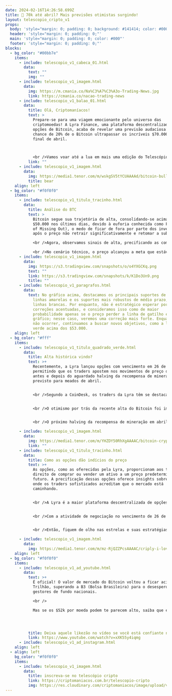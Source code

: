 ```yaml
---
date: 2024-02-16T14:26:58.699Z
title: 🌌 70k até abril? Mais previsões otimistas surgindo!
layout: telescopio_cripto_v1
props:
  body: 'style="margin: 0; padding: 0; background: #141414; color: #000"'
  header: 'style="margin: 0; padding: 0;"'
  main: 'style="margin: 0; padding: 0; color: #000"'
  footer: 'style="margin: 0; padding: 0;"'
blocks:
  - bg_color: "#00bb7e"
    items:
      - include: telescopio_v1_cabeca_01.html
        data:
          text: ""
          img: ""
      - include: telescopio_v1_imagem.html
        data:
          img: https://m.cmania.co/Na%C3%A7%C3%A3o-Trading-News.jpg
          link: https://cmania.co/nacao-trading-news
      - include: telescopio_v1_balao_01.html
        data:
          title: Olá, Criptomaníacos!
          text: >
            Prepare-se para uma viagem emocionante pelo universo das
            criptomoedas! A Lyra Finance, uma plataforma descentralizada de
            opções de Bitcoin, acaba de revelar uma previsão audaciosa: há uma
            chance de 20% de o Bitcoin ultrapassar os incríveis $70.000 até o
            final de abril.



            <br />Vamos voar até a lua em mais uma edição do Telescópio Cripto!
          link: ""
      - include: telescopio_v1_imagem.html
        data:
          img: https://media1.tenor.com/m/wskgSV5tYCUAAAAd/bitcoin-bull.gif
          title: bear
    align: left
  - bg_color: "#f0f0f0"
    items:
      - include: telescopio_v1_titulo_tracinho.html
        data:
          title: Análise do BTC
          text: >
            Bitcoin segue sua trajetória de alta, consolidando-se acima dos
            $50.000 nos últimos dias, devido à euforia conhecida como FOMO (Fear
            of Missing Out), o medo de ficar de fora por parte dos investidores,
            após o preço não retrair significativamente e retomar a subida.

            <br />Agora, observamos sinais de alta, precificando as compras das instituições financeiras após a liberação do ETF. Além disso, esse movimento é impulsionado pela expectativa de que o Bitcoin possa atingir sua máxima histórica a qualquer momento, uma vez que, no nível atual, não identificamos resistência significativa para conter o preço.

            <br />No cenário técnico, o preço alcançou a meta que estávamos monitorando nas edições anteriores, na faixa dos $51.500, e agora está lutando para transformar esse nível em suporte.
      - include: telescopio_v1_imagem.html
        data:
          img: https://s3.tradingview.com/snapshots/o/o4YXGCKq.png
          text: ""
          link: https://s3.tradingview.com/snapshots/k/K1Do3Un9.png
          title: ""
      - include: telescopio_v1_paragrafos.html
        data:
          text: No gráfico acima, destacamos os principais suportes de curto prazo com as
            linhas amarelas e os suportes mais robustos de médio prazo, com as
            linhas brancas. Por enquanto, não é estratégico esperar por
            correções acentuadas, e consideramos isso como de maior
            probabilidade apenas se o preço perder a linha de gatilho em rosa no
            gráfico; nesse caso, veremos uma correção mais forte. Enquanto isso
            não ocorrer, continuamos a buscar novos objetivos, como a linha
            verde acima dos $53.000.
    align: left
  - bg_color: "#fff"
    items:
      - include: telescopio_v1_titulo_quadrado_verde.html
        data:
          title: Alta histórica vindo?
          text: >+
            Recentemente, a Lyra lançou opções com vencimento em 26 de abril,
            permitindo que os traders apostem nos movimentos de preço do Bitcoin
            antes e depois do aguardado halving da recompensa de mineração,
            previsto para meados de abril.


            <br />Segundo a CoinDesk, os traders da Lyra têm se destacado, prevendo com precisão a recente alta do Bitcoin acima dos $50.000. Agora, eles estão de olho na possibilidade de um movimento recorde além dos $70.000, o que pode surpreender alguns, dada a alta de 35% do Bitcoin em apenas três semanas.


            <br />O otimismo por trás da recente alta do Bitcoin foi impulsionado pelos fortes fluxos para os ETFs spot baseados nos EUA. Além disso, a política fiscal dos EUA permanece altamente estimulante, compensando possíveis aumentos nas taxas de juros. 


            <br />O próximo halving da recompensa de mineração em abril e a reduzida probabilidade de recessão global também são fatores que contribuem para o sentimento positivo nos mercados financeiros.

      - include: telescopio_v1_imagem.html
        data:
          img: https://media1.tenor.com/m/YHZDY50RhXgAAAAC/bitcoin-cryptocurrency.gif
          link: ""
      - include: telescopio_v1_titulo_tracinho.html
        data:
          title: Como as opções dão indícios do preço
          text: >+
            As opções, como as oferecidas pela Lyra, proporcionam aos traders o
            direito de comprar ou vender um ativo a um preço predeterminado no
            futuro. A precificação dessas opções oferece insights sobre para
            onde os traders sofisticados acreditam que o mercado está
            caminhando.


            <br />A Lyra é a maior plataforma descentralizada de opções cripto do mundo, representando 50% do volume total de opções descentralizadas (DEX) de $32 milhões nas últimas 24 horas, segundo a DeFiLlama.


            <br />Com a atividade de negociação no vencimento de 26 de abril aquecendo, com compradores de opções mirando nos níveis de $64.000 e $70.000, o mercado de criptomoedas está se preparando para movimentos de preço potencialmente significativos nas próximas semanas. 


            <br />Então, fiquem de olho nas estrelas e suas estratégias de negociação prontas para o que o universo cripto tem reservado! 🪐🌟

      - include: telescopio_v1_imagem.html
        data:
          img: https://media1.tenor.com/m/mz-RjQZZPcsAAAAC/criply-i-love-cripto.gif
    align: left
  - bg_color: "#f0f0f0"
    items:
      - include: telescopio_v1_ad_youtube.html
        data:
          text: >+
            É oficial! O valor de mercado do Bitcoin voltou a ficar acima de $1
            Trilhão, superando a B3 (Bolsa Brasileira) para o desespero dos
            gestores de fundo nacionais.

            <br />

            Mas se os $52k por moeda podem te parecem alto, saiba que estamos somente no início de um longo ciclo que trará retorno exponencial. 




          title: Deixa aquele likezão no vídeo se você está confiante no BTC!
          link: https://www.youtube.com/watch?v=xXK55y4iqmg
      - include: telescopio_v1_ad_instagram.html
    align: left
  - align: left
    bg_color: "#f0f0f0"
    items:
      - include: telescopio_v1_imagem.html
        data:
          title: inscreva-se no telescópio cripto
          link: https://criptomaniacos.com.br/telescopio-cripto
          img: https://res.cloudinary.com/criptomaniacos/image/upload/v1662133224/telescopio/inscreva-se-telescopio.png
---
```


